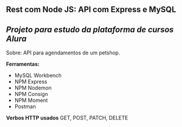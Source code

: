 ## Rest com Node JS: API com Express e MySQL

 ## ***Projeto para estudo da plataforma de cursos Alura***
 
 Sobre: API para agendamentos de um petshop.
  
 **Ferramentas:** 
 - MySQL Workbench
 - NPM Express
 - NPM Nodemon
 - NPM Consign
 - NPM Moment
 - Postman
 
 **Verbos HTTP usados** 
  GET, POST, PATCH, DELETE
  
  
